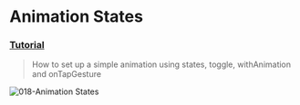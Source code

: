 # Animation States
### [Tutorial](https://designcode.io/swiftui-handbook-animations-states)
> How to set up a simple animation using states, toggle, withAnimation and onTapGesture

![018-Animation States](https://github.com/mrgsdev/DesignCode/assets/157994617/b539bd66-a47e-42b4-80cd-fc892f7ec8b1)
 